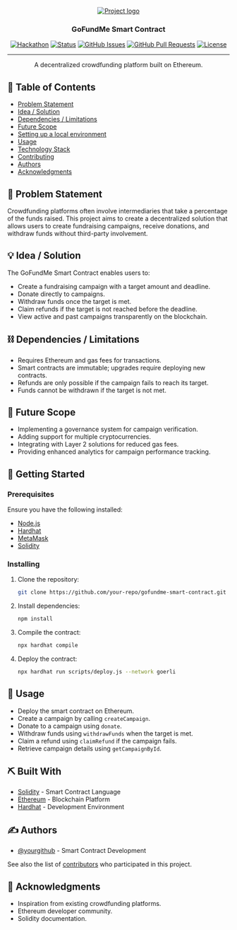 <p align="center">
  <a href="" rel="noopener">
 <img src="https://i.imgur.com/AZ2iWek.png" alt="Project logo"></a>
</p>
<h3 align="center">GoFundMe Smart Contract</h3>

<div align="center">

[![Hackathon](https://img.shields.io/badge/hackathon-name-orange.svg)](http://hackathon.url.com)
[![Status](https://img.shields.io/badge/status-active-success.svg)]()
[![GitHub Issues](https://img.shields.io/github/issues/kylelobo/The-Documentation-Compendium.svg)](https://github.com/kylelobo/The-Documentation-Compendium/issues)
[![GitHub Pull Requests](https://img.shields.io/github/issues-pr/kylelobo/The-Documentation-Compendium.svg)](https://github.com/kylelobo/The-Documentation-Compendium/pulls)
[![License](https://img.shields.io/badge/license-MIT-blue.svg)](LICENSE.md)

</div>

---

<p align="center"> A decentralized crowdfunding platform built on Ethereum.
    <br> 
</p>

## 📝 Table of Contents

- [Problem Statement](#problem_statement)
- [Idea / Solution](#idea)
- [Dependencies / Limitations](#limitations)
- [Future Scope](#future_scope)
- [Setting up a local environment](#getting_started)
- [Usage](#usage)
- [Technology Stack](#tech_stack)
- [Contributing](../CONTRIBUTING.md)
- [Authors](#authors)
- [Acknowledgments](#acknowledgments)

## 🧐 Problem Statement <a name = "problem_statement"></a>

Crowdfunding platforms often involve intermediaries that take a percentage of the funds raised. This project aims to create a decentralized solution that allows users to create fundraising campaigns, receive donations, and withdraw funds without third-party involvement.

## 💡 Idea / Solution <a name = "idea"></a>

The GoFundMe Smart Contract enables users to:

- Create a fundraising campaign with a target amount and deadline.
- Donate directly to campaigns.
- Withdraw funds once the target is met.
- Claim refunds if the target is not reached before the deadline.
- View active and past campaigns transparently on the blockchain.

## ⛓️ Dependencies / Limitations <a name = "limitations"></a>

- Requires Ethereum and gas fees for transactions.
- Smart contracts are immutable; upgrades require deploying new contracts.
- Refunds are only possible if the campaign fails to reach its target.
- Funds cannot be withdrawn if the target is not met.

## 🚀 Future Scope <a name = "future_scope"></a>

- Implementing a governance system for campaign verification.
- Adding support for multiple cryptocurrencies.
- Integrating with Layer 2 solutions for reduced gas fees.
- Providing enhanced analytics for campaign performance tracking.

## 🏁 Getting Started <a name = "getting_started"></a>

### Prerequisites

Ensure you have the following installed:

- [Node.js](https://nodejs.org/)
- [Hardhat](https://hardhat.org/)
- [MetaMask](https://metamask.io/)
- [Solidity](https://soliditylang.org/)

### Installing

1. Clone the repository:
   ```sh
   git clone https://github.com/your-repo/gofundme-smart-contract.git
   ```
2. Install dependencies:
   ```sh
   npm install
   ```
3. Compile the contract:
   ```sh
   npx hardhat compile
   ```
4. Deploy the contract:
   ```sh
   npx hardhat run scripts/deploy.js --network goerli
   ```

## 🎈 Usage <a name="usage"></a>

- Deploy the smart contract on Ethereum.
- Create a campaign by calling `createCampaign`.
- Donate to a campaign using `donate`.
- Withdraw funds using `withdrawFunds` when the target is met.
- Claim a refund using `claimRefund` if the campaign fails.
- Retrieve campaign details using `getCampaignById`.

## ⛏️ Built With <a name = "tech_stack"></a>

- [Solidity](https://soliditylang.org/) - Smart Contract Language
- [Ethereum](https://ethereum.org/) - Blockchain Platform
- [Hardhat](https://hardhat.org/) - Development Environment

## ✍️ Authors <a name = "authors"></a>

- [@yourgithub](https://github.com/yourgithub) - Smart Contract Development

See also the list of [contributors](https://github.com/your-repo/gofundme-smart-contract/contributors)
who participated in this project.

## 🎉 Acknowledgments <a name = "acknowledgments"></a>

- Inspiration from existing crowdfunding platforms.
- Ethereum developer community.
- Solidity documentation.
